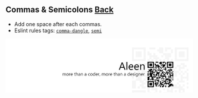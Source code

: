 ## Commas & Semicolons [**Back**](./../README.md)

- Add one space after each commas.
- Eslint rules tags: [`comma-dangle`](http://eslint.org/docs/rules/comma-dangle.html), [`semi`](http://eslint.org/docs/rules/semi.html)

<a href="http://aleen42.github.io/" target="_blank" ><img src="./../pic/tail.gif"></a>